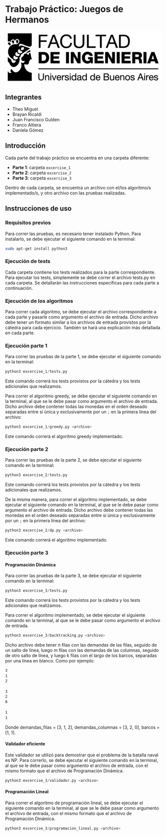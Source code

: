 # Trabajo Práctico: Juegos de Hermanos

![logofiuba](logofiuba.jpg)

## Integrantes

- Theo Miguel
- Brayan Ricaldi
- Juan Francisco Gulden
- Franco Altiera
- Daniela Gómez

## Introducción

Cada parte del trabajo práctico se encuentra en una carpeta diferente:

- **Parte 1**: carpeta `excercise_1`
- **Parte 2**: carpeta `excercise_2`
- **Parte 3**: carpeta `excercise_3`

Dentro de cada carpeta, se encuentra un archivo con el/los algoritmo/s implementado/s, y otro archivo con las pruebas realizadas.

## Instrucciones de uso

### Requisitos previos

Para correr las pruebas, es necesario tener instalado Python. Para instalarlo, se debe ejecutar el siguiente comando en la terminal:

```bash
sudo apt-get install python3
```

### Ejecución de tests

Cada carpeta contiene los tests realizados para la parte correspondiente.
Para ejecutar los tests, simplemente se debe correr el archivo tests.py en cada carpeta.
Se detallarán las instrucciones específicas para cada parte a continuación.

### Ejecución de los algoritmos

Para correr cada algoritmo, se debe ejecutar el archivo correspondiente a cada parte y pasarle como argumento el archivo de entrada. Dicho archivo debe tener un formato similar a los archivos de entrada provistos por la cátedra para cada ejercicio. También se hará una explicación más detallada en cada parte.

### Ejecución parte 1

Para correr las pruebas de la parte 1, se debe ejecutar el siguiente comando en la terminal:

```python
python3 excercise_1/tests.py
```

Este comando correrá los tests provistos por la cátedra y los tests adicionales que realizamos.

Para correr el algoritmo greedy, se debe ejecutar el siguiente comando en la terminal, al que se le debe pasar como argumento el archivo de entrada. Dicho archivo debe contener todas las monedas en el orden deseado separadas entre sí única y exclusivamente por un `;` en la primera línea del archivo:

```python
python3 excercise_1/greedy.py <archivo>
```

Este comando correrá el algoritmo greedy implementado.

### Ejecución parte 2

Para correr las pruebas de la parte 2, se debe ejecutar el siguiente comando en la terminal:

```python
python3 excercise_2/tests.py
```

Este comando correrá los tests provistos por la cátedra y los tests adicionales que realizamos.

De la misma manera, para correr el algoritmo implementado, se debe ejecutar el siguiente comando en la terminal, al que se le debe pasar como argumento el archivo de entrada. Dicho archivo debe contener todas las monedas en el orden deseado separadas entre sí única y exclusivamente por un `;` en la primera línea del archivo:

```python
python3 excercise_2/dp.py <archivo>
```

Este comando correrá el algoritmo implementado.

### Ejecución parte 3

#### Programación Dinámica

Para correr las pruebas de la parte 3, se debe ejecutar el siguiente comando en la terminal:

```python
python3 excercise_3/tests.py
```

Este comando correrá los tests provistos por la cátedra y los tests adicionales que realizamos.

Para correr el algoritmo implementado, se debe ejecutar el siguiente comando en la terminal, al que se le debe pasar como argumento el archivo de entrada.

```python
python3 excercise_3/backtracking.py <archivo>
```

Dicho archivo debe tener n filas con las demandas de las filas, seguido de un salto de línea, luego m filas con las demandas de las columnas, seguido de otro salto de línea, y luego k filas con el largo de los barcos, separadas por una línea en blanco. Como por ejemplo:

```txt
3
1
2

3
2
0

1
1
```

Donde demandas_filas = [3, 1, 2], demandas_columnas = [3, 2, 0], barcos = [1, 1].

#### Validador eficiente

Este validador se utilizó para demostrar que el problema de la batalla naval es NP. Para correrlo, se debe ejecutar el siguiente comando en la terminal, al que se le debe pasar como argumento el archivo de entrada, con el mismo formato que el archivo de Programación Dinámica.

```python
python3 excercise_3/validador.py <archivo>
```

#### Programación Lineal

Para correr el algoritmo de programación lineal, se debe ejecutar el siguiente comando en la terminal, al que se le debe pasar como argumento el archivo de entrada, con el mismo formato que el archivo de Programación Dinámica.

```python
python3 excercise_3/programacion_lineal.py <archivo>
```
